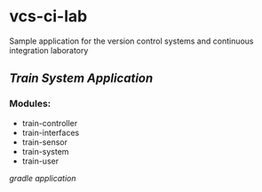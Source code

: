 # vcs-ci-lab
Sample application for the version control systems and continuous integration laboratory
## *Train System Application*
### Modules:
* train-controller
* train-interfaces
* train-sensor
* train-system
* train-user

_gradle application_
